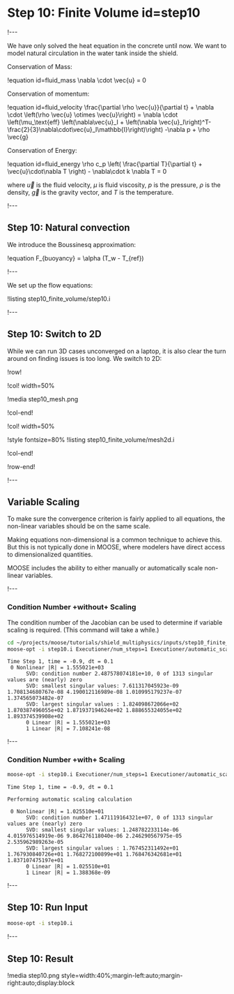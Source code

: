 # Step 10: Finite Volume id=step10

!---

We have only solved the heat equation in the concrete until now. We want to model natural circulation
in the water tank inside the shield.

Conservation of Mass:

!equation id=fluid_mass
\nabla \cdot \vec{u} = 0

Conservation of momentum:

!equation id=fluid_velocity
\frac{\partial \rho  \vec{u}}{\partial t} + \nabla \cdot \left(\rho \vec{u} \otimes \vec{u}\right)
= \nabla \cdot \left(\mu_\text{eff} \left(\nabla\vec{u}_I + \left(\nabla \vec{u}_I\right)^T-\frac{2}{3}\nabla\cdot\vec{u}_I\mathbb{I}\right)\right) -\nabla p + \rho \vec{g}

Conservation of Energy:

!equation id=fluid_energy
\rho c_p \left( \frac{\partial T}{\partial t} + \vec{u}\cdot\nabla T \right) - \nabla\cdot k \nabla T = 0


where $\vec{u}$ is the fluid velocity, $\mu$ is fluid viscosity, $p$ is the pressure, $\rho$ is the density, $\vec{g}$ is the gravity vector, and $T$ is the temperature.

!---

## Step 10: Natural convection

We introduce the Boussinesq approximation:

!equation
F_{buoyancy} = \alpha (T_w - T_{ref})

!---

We set up the flow equations:

!listing step10_finite_volume/step10.i

!---

## Step 10: Switch to 2D

While we can run 3D cases unconverged on a laptop, it is also clear the turn around
on finding issues is too long. We switch to 2D:

!row!

!col! width=50%

!media step10_mesh.png

!col-end!

!col! width=50%

!style fontsize=80%
!listing step10_finite_volume/mesh2d.i

!col-end!

!row-end!

!---

## Variable Scaling

To make sure the convergence criterion is fairly applied to all equations, the non-linear variables
should be on the same scale.

Making equations non-dimensional is a common technique to achieve this. But this is not typically
done in MOOSE, where modelers have direct access to dimensionalized quantities.

MOOSE includes the ability to either manually or automatically scale non-linear variables.

!---

### Condition Number +without+ Scaling

The condition number of the Jacobian can be used to determine if variable
scaling is required. (This command will take a while.)

```bash
cd ~/projects/moose/tutorials/shield_multiphysics/inputs/step10_finite_volume
moose-opt -i step10.i Executioner/num_steps=1 Executioner/automatic_scaling=0 -pc_type svd -pc_svd_monitor
```

```text
Time Step 1, time = -0.9, dt = 0.1
 0 Nonlinear |R| = 1.555021e+03
      SVD: condition number 2.487578074181e+10, 0 of 1313 singular values are (nearly) zero
      SVD: smallest singular values: 7.611317045923e-09 1.708134680767e-08 4.190012116989e-08 1.010995179237e-07 1.374565073482e-07
      SVD: largest singular values : 1.824098672066e+02 1.870387496055e+02 1.871937194624e+02 1.888655324055e+02 1.893374539908e+02
      0 Linear |R| = 1.555021e+03
      1 Linear |R| = 7.108241e-08
```

!---

### Condition Number +with+ Scaling

```bash
moose-opt -i step10.i Executioner/num_steps=1 Executioner/automatic_scaling=true -pc_type svd -pc_svd_monitor -ksp_view_pmat
```

```text
Time Step 1, time = -0.9, dt = 0.1

Performing automatic scaling calculation

 0 Nonlinear |R| = 1.025510e+01
      SVD: condition number 1.471119164321e+07, 0 of 1313 singular values are (nearly) zero
      SVD: smallest singular values: 1.248782233114e-06 4.015976514919e-06 9.864276118040e-06 2.246290567975e-05 2.535962989263e-05
      SVD: largest singular values : 1.767452311492e+01 1.767930840726e+01 1.768272100899e+01 1.768476342681e+01 1.837107475197e+01
      0 Linear |R| = 1.025510e+01
      1 Linear |R| = 1.388368e-09
```

!---

## Step 10: Run Input

```bash
moose-opt -i step10.i
```

!---

## Step 10: Result

!media step10.png style=width:40%;margin-left:auto;margin-right:auto;display:block
